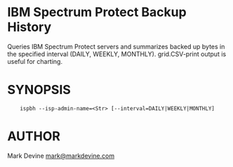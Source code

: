 IBM Spectrum Protect Backup History
===================================
Queries IBM Spectrum Protect servers and summarizes backed up bytes
in the specified interval (DAILY, WEEKLY, MONTHLY).  grid.CSV-print
output is useful for charting.

SYNOPSIS
========
```
    ispbh --isp-admin-name=<Str> [--interval=DAILY|WEEKLY|MONTHLY]
```

AUTHOR
======
Mark Devine <mark@markdevine.com>
